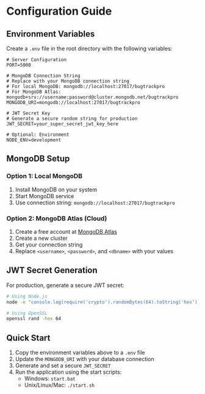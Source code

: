 # Configuration Guide

## Environment Variables

Create a `.env` file in the root directory with the following variables:

```env
# Server Configuration
PORT=5000

# MongoDB Connection String
# Replace with your MongoDB connection string
# For local MongoDB: mongodb://localhost:27017/bugtrackpro
# For MongoDB Atlas: mongodb+srv://username:password@cluster.mongodb.net/bugtrackpro
MONGODB_URI=mongodb://localhost:27017/bugtrackpro

# JWT Secret Key
# Generate a secure random string for production
JWT_SECRET=your_super_secret_jwt_key_here

# Optional: Environment
NODE_ENV=development
```

## MongoDB Setup

### Option 1: Local MongoDB
1. Install MongoDB on your system
2. Start MongoDB service
3. Use connection string: `mongodb://localhost:27017/bugtrackpro`

### Option 2: MongoDB Atlas (Cloud)
1. Create a free account at [MongoDB Atlas](https://www.mongodb.com/atlas)
2. Create a new cluster
3. Get your connection string
4. Replace `<username>`, `<password>`, and `<dbname>` with your values

## JWT Secret Generation

For production, generate a secure JWT secret:

```bash
# Using Node.js
node -e "console.log(require('crypto').randomBytes(64).toString('hex'))"

# Using OpenSSL
openssl rand -hex 64
```

## Quick Start

1. Copy the environment variables above to a `.env` file
2. Update the `MONGODB_URI` with your database connection
3. Generate and set a secure `JWT_SECRET`
4. Run the application using the start scripts:
   - Windows: `start.bat`
   - Unix/Linux/Mac: `./start.sh` 